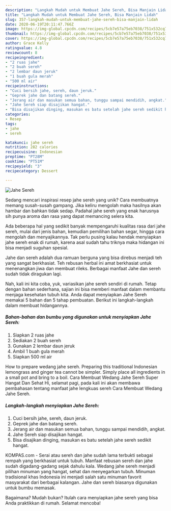 ```yaml
---
description: "Langkah Mudah untuk Membuat Jahe Sereh, Bisa Manjain Lidah"
title: "Langkah Mudah untuk Membuat Jahe Sereh, Bisa Manjain Lidah"
slug: 357-langkah-mudah-untuk-membuat-jahe-sereh-bisa-manjain-lidah
date: 2020-06-19T20:11:47.766Z
image: https://img-global.cpcdn.com/recipes/5cb7e57a75eb7038/751x532cq70/jahe-sereh-foto-resep-utama.jpg
thumbnail: https://img-global.cpcdn.com/recipes/5cb7e57a75eb7038/751x532cq70/jahe-sereh-foto-resep-utama.jpg
cover: https://img-global.cpcdn.com/recipes/5cb7e57a75eb7038/751x532cq70/jahe-sereh-foto-resep-utama.jpg
author: Grace Kelly
ratingvalue: 4.8
reviewcount: 8
recipeingredient:
- "2 ruas jahe"
- "2 buah sereh"
- "2 lembar daun jeruk"
- "1 buah gula merah"
- "500 ml air"
recipeinstructions:
- "Cuci bersih jahe, sereh, daun jeruk."
- "Geprek jahe dan batang sereh."
- "Jerang air dan masukan semua bahan, tunggu sampai mendidih, angkat."
- "Jahe Sereh siap disajikan hangat."
- "Bisa disajikan dinging, masukan es batu setelah jahe sereh sedikit hangat."
categories:
- Resep
tags:
- jahe
- sereh

katakunci: jahe sereh 
nutrition: 282 calories
recipecuisine: Indonesian
preptime: "PT28M"
cooktime: "PT51M"
recipeyield: "3"
recipecategory: Dessert

---
```



![Jahe Sereh](https://img-global.cpcdn.com/recipes/5cb7e57a75eb7038/751x532cq70/jahe-sereh-foto-resep-utama.jpg)

Sedang mencari inspirasi resep jahe sereh yang unik? Cara membuatnya memang susah-susah gampang. Jika keliru mengolah maka hasilnya akan hambar dan bahkan tidak sedap. Padahal jahe sereh yang enak harusnya sih punya aroma dan rasa yang dapat memancing selera kita.

Ada beberapa hal yang sedikit banyak mempengaruhi kualitas rasa dari jahe sereh, mulai dari jenis bahan, kemudian pemilihan bahan segar, hingga cara mengolah dan menyajikannya. Tak perlu pusing kalau hendak menyiapkan jahe sereh enak di rumah, karena asal sudah tahu triknya maka hidangan ini bisa menjadi suguhan spesial.

Jahe dan sereh adalah dua ramuan berguna yang bisa direbus menjadi teh yang sangat berkhasiat. Teh rebusan herbal ini amat berkhasiat untuk menenangkan jiwa dan membuat rileks. Berbagai manfaat Jahe dan sereh sudah tidak diragukan lagi.


Nah, kali ini kita coba, yuk, variasikan jahe sereh sendiri di rumah. Tetap dengan bahan sederhana, sajian ini bisa memberi manfaat dalam membantu menjaga kesehatan tubuh kita. Anda dapat menyiapkan Jahe Sereh memakai 5 bahan dan 5 tahap pembuatan. Berikut ini langkah-langkah dalam membuat hidangannya.

<!--inarticleads1-->

##### Bahan-bahan dan bumbu yang digunakan untuk menyiapkan Jahe Sereh:

1. Siapkan 2 ruas jahe
1. Sediakan 2 buah sereh
1. Gunakan 2 lembar daun jeruk
1. Ambil 1 buah gula merah
1. Siapkan 500 ml air


How to prepare wedang jahe sereh. Preparing this traditional Indonesian lemongrass and ginger tea cannot be simpler. Simply place all ingredients in a small pot and bring to a boil. Cara Membuat Wedang Jahe Sereh Super Hangat Dan Sehat Hi, selamat pagi, pada kali ini akan membawa pembahasan tentang manfaat jahe lengkuas sereh Cara Membuat Wedang Jahe Sereh. 

<!--inarticleads2-->

##### Langkah-langkah menyiapkan Jahe Sereh:

1. Cuci bersih jahe, sereh, daun jeruk.
1. Geprek jahe dan batang sereh.
1. Jerang air dan masukan semua bahan, tunggu sampai mendidih, angkat.
1. Jahe Sereh siap disajikan hangat.
1. Bisa disajikan dinging, masukan es batu setelah jahe sereh sedikit hangat.


KOMPAS.com - Serai atau sereh dan jahe sudah lama terbukti sebagai rempah yang berkhasiat untuk tubuh. Manfaat rebusan sereh dan jahe sudah digadang-gadang sejak dahulu kala. Wedang jahe sereh menjadi pilihan minuman yang hangat, sehat dan menyegarkan tubuh. Minuman tradisional khas Indonesia ini menjadi salah satu minuman favorit masyarakat dari berbagai kalangan. Jahe dan sereh biasanya digunakan untuk bumbu memasak. 

Bagaimana? Mudah bukan? Itulah cara menyiapkan jahe sereh yang bisa Anda praktikkan di rumah. Selamat mencoba!
